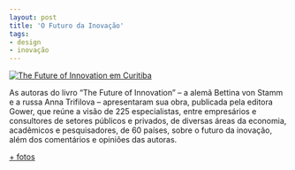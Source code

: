 ```yaml
---
layout: post
title: 'O Futuro da Inovação'
tags:
- design
- inovação
---
```


[![The Future of Innovation em Curitiba](https://farm6.staticflickr.com/5095/5504535168_0391e78364.jpg)](https://www.flickr.com/photos/designregional/albums/72157626086595949)

As autoras do livro “The Future of Innovation” – a alemã Bettina von Stamm e a russa Anna Trifilova – apresentaram sua obra, publicada pela editora Gower, que reúne a visão de 225 especialistas, entre empresários e consultores de setores públicos e privados, de diversas áreas da economia, acadêmicos e pesquisadores, de 60 países, sobre o futuro da inovação, além dos comentários e opiniões das autoras.


[+ fotos](http://www.flickr.com/photos/60048303@N04/sets/72157626086595949/)

 

